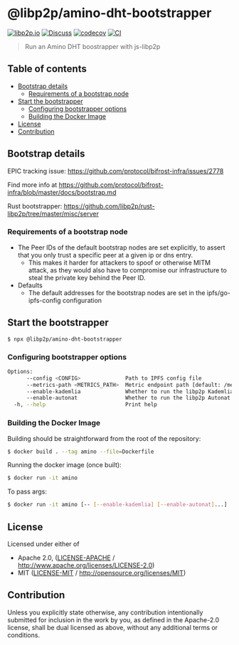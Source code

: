 # @libp2p/amino-dht-bootstrapper <!-- omit in toc -->

[![libp2p.io](https://img.shields.io/badge/project-libp2p-yellow.svg?style=flat-square)](http://libp2p.io/)
[![Discuss](https://img.shields.io/discourse/https/discuss.libp2p.io/posts.svg?style=flat-square)](https://discuss.libp2p.io)
[![codecov](https://img.shields.io/codecov/c/github/libp2p/js-libp2p-amino-dht-bootstrapper.svg?style=flat-square)](https://codecov.io/gh/libp2p/js-libp2p-amino-dht-bootstrapper)
[![CI](https://img.shields.io/github/actions/workflow/status/libp2p/js-libp2p-amino-dht-bootstrapper/js-test-and-release.yml?branch=main\&style=flat-square)](https://github.com/libp2p/js-libp2p-amino-dht-bootstrapper/actions/workflows/js-test-and-release.yml?query=branch%3Amain)

> Run an Amino DHT boostrapper with js-libp2p

## Table of contents <!-- omit in toc -->

- [Bootstrap details](#bootstrap-details)
  - [Requirements of a bootstrap node](#requirements-of-a-bootstrap-node)
- [Start the bootstrapper](#start-the-bootstrapper)
  - [Configuring bootstrapper options](#configuring-bootstrapper-options)
  - [Building the Docker Image](#building-the-docker-image)
- [License](#license)
- [Contribution](#contribution)

## Bootstrap details

EPIC tracking issue: https://github.com/protocol/bifrost-infra/issues/2778

Find more info at https://github.com/protocol/bifrost-infra/blob/master/docs/bootstrap.md

Rust bootstrapper: https://github.com/libp2p/rust-libp2p/tree/master/misc/server

### Requirements of a bootstrap node

* The Peer IDs of the default bootstrap nodes are set explicitly, to assert that you only trust a specific peer at a given ip or dns entry.
    * This makes it harder for attackers to spoof or otherwise MITM attack, as they would also have to compromise our infrastructure to steal the private key behind the Peer ID.
* Defaults
    * The default addresses for the bootstrap nodes are set in the ipfs/go-ipfs-config configuration

## Start the bootstrapper

```console
$ npx @libp2p/amino-dht-bootstrapper
```

### Configuring bootstrapper options

```sh
Options:
      --config <CONFIG>              Path to IPFS config file
      --metrics-path <METRICS_PATH>  Metric endpoint path [default: /metrics]
      --enable-kademlia              Whether to run the libp2p Kademlia protocol and join the IPFS DHT
      --enable-autonat               Whether to run the libp2p Autonat protocol
  -h, --help                         Print help
```

### Building the Docker Image

Building should be straightforward from the root of the repository:

```sh
$ docker build . --tag amino --file=Dockerfile
```

Running the docker image (once built):

```sh
$ docker run -it amino
```

To pass args:

```sh
$ docker run -it amino [-- [--enable-kademlia] [--enable-autonat]...]
```

## License

Licensed under either of

- Apache 2.0, ([LICENSE-APACHE](LICENSE-APACHE) / <http://www.apache.org/licenses/LICENSE-2.0>)
- MIT ([LICENSE-MIT](LICENSE-MIT) / <http://opensource.org/licenses/MIT>)

## Contribution

Unless you explicitly state otherwise, any contribution intentionally submitted for inclusion in the work by you, as defined in the Apache-2.0 license, shall be dual licensed as above, without any additional terms or conditions.
